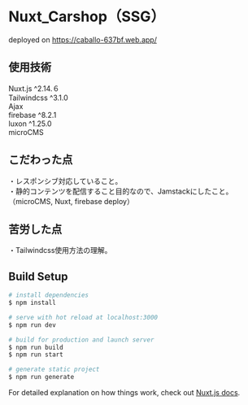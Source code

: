 # Nuxt_Carshop（SSG）

deployed on https://caballo-637bf.web.app/

## 使用技術   
Nuxt.js ^2.14.６  
Tailwindcss ^3.1.0  
Ajax  
firebase ^8.2.1  
luxon ^1.25.0  
microCMS  

## こだわった点    
・レスポンシブ対応していること。    
・静的コンテンツを配信すること目的なので、Jamstackにしたこと。  
（microCMS, Nuxt, firebase deploy）

## 苦労した点  
・Tailwindcss使用方法の理解。  



## Build Setup

```bash
# install dependencies
$ npm install

# serve with hot reload at localhost:3000
$ npm run dev

# build for production and launch server
$ npm run build
$ npm run start

# generate static project
$ npm run generate
```

For detailed explanation on how things work, check out [Nuxt.js docs](https://nuxtjs.org).

